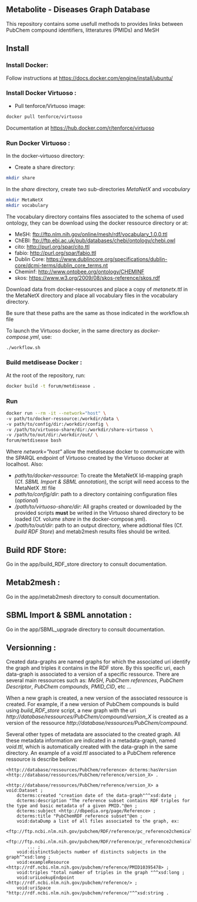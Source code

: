 ## Metabolite - Diseases Graph Database

This repository contains some usefull methods to provides links between PubChem compound identifiers, litteratures (PMIDs) and MeSH

## Install

### Install Docker:

Follow instructions at https://docs.docker.com/engine/install/ubuntu/

### Install Docker Virtuoso :

- Pull tenforce/Virtuoso image: 
```bash
docker pull tenforce/virtuoso
```
Documentation at https://hub.docker.com/r/tenforce/virtuoso

### Run Docker Virtuoso :

In the docker-virtuoso directory:
- Create a share directory:
```bash
mkdir share
```
In the *share* directory, create two sub-directories *MetaNetX* and *vocabulary*

```bash
mkdir MetaNetX
mkdir vocabulary
```
The vocabulary directory contains files associated to the schema of used ontology, they can be download using the docker ressource directory or at:

- MeSH: ftp://ftp.nlm.nih.gov/online/mesh/rdf/vocabulary_1.0.0.ttl
- ChEBI: ftp://ftp.ebi.ac.uk/pub/databases/chebi/ontology/chebi.owl
- cito: http://purl.org/spar/cito.ttl
- fabio: http://purl.org/spar/fabio.ttl
- Dublin Core: https://www.dublincore.org/specifications/dublin-core/dcmi-terms/dublin_core_terms.nt
- Cheminf: http://www.ontobee.org/ontology/CHEMINF
- skos: https://www.w3.org/2009/08/skos-reference/skos.rdf

Download data from docker-ressources and place a copy of *metanetx.ttl* in the MetaNetX directory and place all vocabulary files in the vocabulary directory.

Be sure that these paths are the same as those indicated in the workflow.sh file

To launch the Virtuoso docker, in the same directory as *docker-compose.yml*, use:
```bash
./workflow.sh
```

### Build metdisease Docker :

At the root of the repository, run:

```bash
docker build -t forum/metdisease .
```

### Run
```bash
docker run --rm -it --network="host" \
-v path/to/docker-ressource:/workdir/data \
-v path/to/config/dir:/workdir/config \
-v /path/to/virtuoso-share/dir:/workdir/share-virtuoso \
-v /path/to/out/dir:/workdir/out/ \
forum/metdisease bash
```
Where *network="host"* allow the metdisease docker to communicate with the SPARQL endpoint of Virtuoso created by the Virtuoso docker at localhost.
Also:
- *path/to/docker-ressource*: To create the MetaNetX Id-mapping graph (Cf. *SBML Import & SBML annotation*), the script will need access to the MetaNetX .ttl file
-  *path/to/config/dir*: path to a directory containing configuration files (*optional*)
-  */path/to/virtuoso-share/dir*: All graphs created or downloaded by the provided scripts **must** be writed in the Virtuoso shared directory to be loaded (Cf. volume *share* in the docker-compose.yml).
- */path/to/out/dir*: path to an output directory, where addtional files (Cf. *build RDF Store*) and metab2mesh results files should be writed.


## Build RDF Store:

Go in the app/build_RDF_store directory to consult documentation.

## Metab2mesh :

Go in the app/metab2mesh directory to consult documentation.

## SBML Import & SBML annotation :

Go in the app/SBML_upgrade directory to consult documentation.

## Versionning :

Created data-graphs are named graphs for which the associated uri identify the graph and triples it contains in the RDF store. By this specific uri, each data-graph is associated to a version of a specific ressource. There are several main ressources such as: *MeSH*, *PubChem references*, *PubChem Descriptor*, *PubChem compounds*, *PMID_CID*, etc ... 

When a new graph is created, a new version of the associated ressource is created. For example, if a new version of PubChem compounds is build using *build_RDF_store* script, a new graph with the uri *http://database/ressources/PubChem/compound/version_X* is created as a version of the ressource *http://database/ressources/PubChem/compound*.

Several other types of metadata are associated to the created graph. All these metadata information are indicated in a metadata-graph, named *void.ttl*, which is automatically created with the data-graph in the same directory. An example of a *void.ttl* associated to a PubChem reference ressource is describe bellow:
```
<http://database/ressources/PubChem/reference> dcterms:hasVersion <http://database/ressources/PubChem/reference/version_X> .

<http://database/ressources/PubChem/reference/version_X> a void:Dataset ;
    dcterms:created "creation date of the data-graph"^^xsd:date ;
    dcterms:description "The reference subset contains RDF triples for the type and basic metadata of a given PMID."@en ;
    dcterms:subject <http://dbpedia.org/page/Reference> ;
    dcterms:title "PubChemRDF reference subset"@en ;
    void:dataDump a list of all files associated to the graph, ex: 
        <ftp://ftp.ncbi.nlm.nih.gov/pubchem/RDF/reference/pc_reference2chemical_disease_000001.ttl.gz>,
        <ftp://ftp.ncbi.nlm.nih.gov/pubchem/RDF/reference/pc_reference2chemical_disease_000002.ttl.gz>,
        ... ;
    void:distinctSubjects number of distincts subjects in the graph^^xsd:long ;
    void:exampleResource <http://rdf.ncbi.nlm.nih.gov/pubchem/reference/PMID10395478> ;
    void:triples "total number of triples in the graph "^^xsd:long ;
    void:uriLookupEndpoint <http://rdf.ncbi.nlm.nih.gov/pubchem/reference/> ;
    void:uriSpace "http://rdf.ncbi.nlm.nih.gov/pubchem/reference/"^^xsd:string .
```